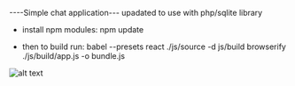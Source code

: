 ----Simple chat application---
upadated to use with php/sqlite library

- install npm modules:
npm update

- then to build run:
babel --presets react ./js/source -d js/build
browserify ./js/build/app.js -o bundle.js

![alt text](https://yadi.sk/d/y-_VddZx3J5PgF)